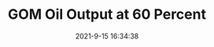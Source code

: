 ---
"title": "GOM Oil Output at 60 Percent"
"date": "2021-9-15 16:34:38"
"feed_name": "RIGZONE"
"feed_website": "http://www.rigzone.com/"
"feed_rss": "http://www.rigzone.com/news/rss/rigzone_latest.aspx"
"link": "https://www.rigzone.com/news/wire/gom_oil_output_at_60_percent-15-sep-2021-166441-article/?rss=true"
"file": "_posts/2021-1-1-71e89b0f72af45c4bd1d7b4d6eb9242ec07edc71.md"
"accident": "1"
"drilling": "0"
---